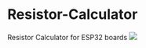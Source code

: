 # Resistor-Calculator
Resistor Calculator for ESP32 boards
<img src="(https://github.com/ptmaker/Resistor-Calculator/blob/main/Resistor%20Calculator/images/Thumbnail.jpeg?raw=true)">
